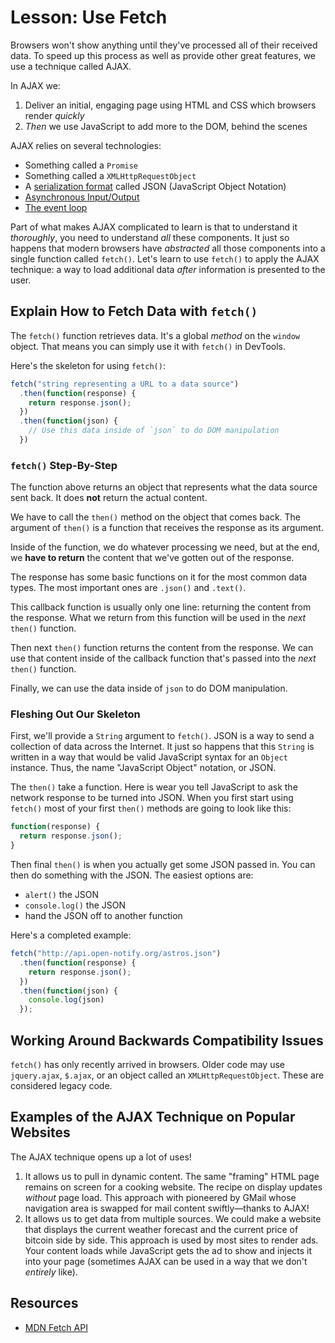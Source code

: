 # Lesson: Use Fetch

Browsers won't show anything until they've processed all of their received data. To speed up this process as well as provide other great features, we use a technique called AJAX.

In AJAX we:

1. Deliver an initial, engaging page using HTML and CSS which browsers render _quickly_
2. _Then_ we use JavaScript to add more to the DOM, behind the scenes

AJAX relies on several technologies:

- Something called a `Promise`
- Something called a `XMLHttpRequestObject`
- A [serialization format](https://en.wikipedia.org/wiki/Serialization) called JSON (JavaScript Object Notation)
- [Asynchronous Input/Output](https://developer.mozilla.org/en-US/docs/Learn/JavaScript/Asynchronous/Introducing)
- [The event loop](https://developer.mozilla.org/en-US/docs/Web/JavaScript/EventLoop)

Part of what makes AJAX complicated to learn is that to understand it _thoroughly_, you need to understand _all_ these components. It just so happens that modern browsers have _abstracted_ all those components into a single function called `fetch()`. Let's learn to use `fetch()` to apply the AJAX technique: a way to load additional data _after_ information is presented to the user.

## Explain How to Fetch Data with `fetch()`

The `fetch()` function retrieves data. It's a global _method_ on the `window` object. That means you can simply use it with `fetch()` in DevTools.

Here's the skeleton for using `fetch()`:

```js
fetch("string representing a URL to a data source")
  .then(function(response) {
    return response.json();
  })
  .then(function(json) {
    // Use this data inside of `json` to do DOM manipulation
  })
```

### `fetch()` Step-By-Step

The function above returns an object that represents what the data source sent back. It does **not** return the actual content.

We have to call the `then()` method on the object that comes back. The argument of `then()` is a function that receives the response as its argument.

Inside of the function, we do whatever processing we need, but at the end, we **have to return** the content that we've gotten out of the response.

The response has some basic functions on it for the most common data types. The most important ones are `.json()` and `.text()`.

This callback function is usually only one line: returning the content from the response. What we return from this function will be used in the _next_ `then()` function.

Then next `then()` function returns the content from the response. We can use that content inside of the callback function that's passed into the _next_ `then()` function.

Finally, we can use the data inside of `json` to do DOM manipulation.

### Fleshing Out Our Skeleton

First, we'll provide a `String` argument to `fetch()`. JSON is a way to send a collection of data across the Internet. It just so happens that this `String` is written in a way that would be valid JavaScript syntax for an `Object` instance. Thus, the name "JavaScript Object" notation, or JSON.

The `then()` take a function. Here is wear you tell JavaScript to ask the network response to be turned into JSON. When you first start using `fetch()` most of your first `then()` methods are going to look like this:

```js
function(response) {
  return response.json();
}
```

Then final `then()` is when you actually get some JSON passed in. You can then do something with the JSON. The easiest options are:

- `alert()` the JSON
- `console.log()` the JSON
- hand the JSON off to another function

Here's a completed example:

```js
fetch("http://api.open-notify.org/astros.json")
  .then(function(response) {
    return response.json();
  })
  .then(function(json) {
    console.log(json)
  });
```

## Working Around Backwards Compatibility Issues

`fetch()` has only recently arrived in browsers. Older code may use `jquery.ajax`, `$.ajax`, or an object called an `XMLHttpRequestObject`. These are considered legacy code.

## Examples of the AJAX Technique on Popular Websites

The AJAX technique opens up a lot of uses!

1. It allows us to pull in dynamic content. The same "framing" HTML page remains on screen for a cooking website. The recipe on display updates _without_ page load. This approach with pioneered by GMail whose navigation area is swapped for mail content swiftly—thanks to AJAX!
2. It allows us to get data from multiple sources. We could make a website that displays the current weather forecast and the current price of bitcoin side by side. This approach is used by most sites to render ads. Your content loads while JavaScript gets the ad to show and injects it into your page (sometimes AJAX can be used in a way that we don't _entirely_ like).

## Resources

- [MDN Fetch API](https://developer.mozilla.org/en-US/docs/Web/API/Fetch_API)
